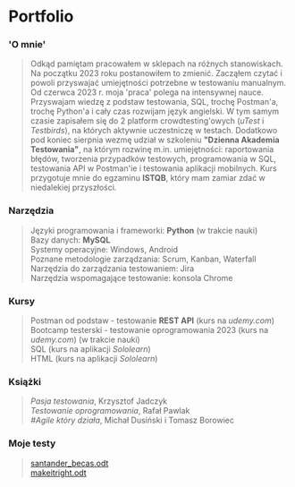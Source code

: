 # Portfolio

### 'O mnie'

> Odkąd pamiętam pracowałem w sklepach na różnych stanowiskach. Na początku 2023 roku postanowiłem to zmienić. Zacząłem czytać i powoli przyswajać umiejętności potrzebne w testowaniu manualnym. Od czerwca 2023 r. moja 'praca' polega na intensywnej nauce. Przyswajam wiedzę z podstaw testowania, SQL, trochę Postman'a, trochę Python'a i cały czas rozwijam język angielski. W tym samym czasie zapisałem się do 2 platform crowdtesting'owych (*uTest* i *Testbirds*), na których aktywnie uczestniczę w testach. Dodatkowo pod koniec sierpnia wezmę udział w szkoleniu **"Dzienna Akademia Testowania"**, na którym rozwinę m.in. umiejętności: raportowania błędów, tworzenia przypadków testowych, programowania w SQL, testowania API w Postman'ie i testowania aplikacji mobilnych. Kurs przygotuje mnie  do egzaminu **ISTQB**, który mam zamiar zdać w niedalekiej przyszłości.

### Narzędzia

> Języki programowania i frameworki: **Python** (w trakcie nauki)  
> Bazy danych: **MySQL**  
> Systemy operacyjne: Windows, Android  
> Poznane metodologie zarządzania: Scrum, Kanban, Waterfall  
> Narzędzia do zarządzania testowaniem: Jira  
> Narzędzia wspomagające testowanie: konsola Chrome  

### Kursy

> Postman od podstaw - testowanie **REST API** (kurs na *udemy.com*)  
> Bootcamp testerski - testowanie oprogramowania 2023 (kurs na *udemy.com*) (w trakcie nauki)  
> SQL (kurs na aplikacji *Sololearn*)  
> HTML (kurs na aplikacji *Sololearn*)  

### Książki

> *Pasja testowania*, Krzysztof Jadczyk  
> *Testowanie oprogramowania*, Rafał Pawlak  
> *#Agile który działa*, Michał Dusiński i Tomasz Borowiec  

### Moje testy

> [santander_becas.odt](https://github.com/PawelZarski/portfolio/files/12248254/santander_becas.odt)  
> [makeitright.odt](https://github.com/PawelZarski/portfolio/files/12250638/makeitright.odt)  

